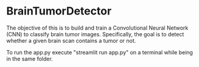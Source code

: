 # BrainTumorDetector
The objective of this  is to build and train a Convolutional Neural Network (CNN) to classify brain tumor images. Specifically, the goal is to detect whether a given brain scan contains a tumor or not.

To run the app.py execute "streamlit run app.py" on a terminal while being in the same folder.
